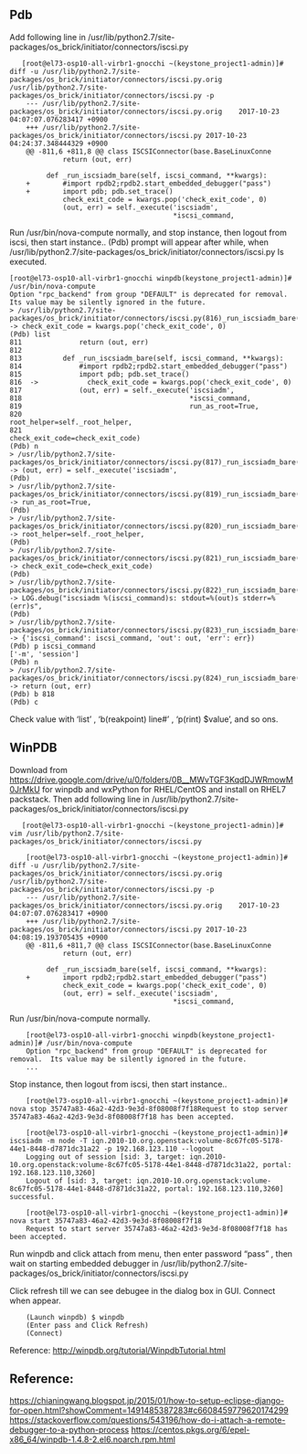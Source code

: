 ## Pdb
Add following line in  /usr/lib/python2.7/site-packages/os_brick/initiator/connectors/iscsi.py
~~~
   [root@el73-osp10-all-virbr1-gnocchi ~(keystone_project1-admin)]# diff -u /usr/lib/python2.7/site-packages/os_brick/initiator/connectors/iscsi.py.orig  /usr/lib/python2.7/site-packages/os_brick/initiator/connectors/iscsi.py -p
    --- /usr/lib/python2.7/site-packages/os_brick/initiator/connectors/iscsi.py.orig    2017-10-23 04:07:07.076283417 +0900
    +++ /usr/lib/python2.7/site-packages/os_brick/initiator/connectors/iscsi.py 2017-10-23 04:24:37.348444329 +0900
    @@ -811,6 +811,8 @@ class ISCSIConnector(base.BaseLinuxConne
             return (out, err)

         def _run_iscsiadm_bare(self, iscsi_command, **kwargs):
    +        #import rpdb2;rpdb2.start_embedded_debugger("pass")
    +        import pdb; pdb.set_trace()
             check_exit_code = kwargs.pop('check_exit_code', 0)
             (out, err) = self._execute('iscsiadm',
                                        *iscsi_command,
~~~
Run /usr/bin/nova-compute normally, and stop instance, then logout from iscsi, then start instance..
(Pdb) prompt will appear after while, when /usr/lib/python2.7/site-packages/os_brick/initiator/connectors/iscsi.py
 Is executed.
~~~
[root@el73-osp10-all-virbr1-gnocchi winpdb(keystone_project1-admin)]# /usr/bin/nova-compute
Option "rpc_backend" from group "DEFAULT" is deprecated for removal.  Its value may be silently ignored in the future.
> /usr/lib/python2.7/site-packages/os_brick/initiator/connectors/iscsi.py(816)_run_iscsiadm_bare()
-> check_exit_code = kwargs.pop('check_exit_code', 0)
(Pdb) list
811              return (out, err)
812      
813          def _run_iscsiadm_bare(self, iscsi_command, **kwargs):
814              #import rpdb2;rpdb2.start_embedded_debugger("pass")
815              import pdb; pdb.set_trace()
816  ->            check_exit_code = kwargs.pop('check_exit_code', 0)
817              (out, err) = self._execute('iscsiadm',
818                                         *iscsi_command,
819                                         run_as_root=True,
820                                         root_helper=self._root_helper,
821                                         check_exit_code=check_exit_code)
(Pdb) n
> /usr/lib/python2.7/site-packages/os_brick/initiator/connectors/iscsi.py(817)_run_iscsiadm_bare()
-> (out, err) = self._execute('iscsiadm',
(Pdb) 
> /usr/lib/python2.7/site-packages/os_brick/initiator/connectors/iscsi.py(819)_run_iscsiadm_bare()
-> run_as_root=True,
(Pdb) 
> /usr/lib/python2.7/site-packages/os_brick/initiator/connectors/iscsi.py(820)_run_iscsiadm_bare()
-> root_helper=self._root_helper,
(Pdb) 
> /usr/lib/python2.7/site-packages/os_brick/initiator/connectors/iscsi.py(821)_run_iscsiadm_bare()
-> check_exit_code=check_exit_code)
(Pdb) 
> /usr/lib/python2.7/site-packages/os_brick/initiator/connectors/iscsi.py(822)_run_iscsiadm_bare()
-> LOG.debug("iscsiadm %(iscsi_command)s: stdout=%(out)s stderr=%(err)s",
(Pdb) 
> /usr/lib/python2.7/site-packages/os_brick/initiator/connectors/iscsi.py(823)_run_iscsiadm_bare()
-> {'iscsi_command': iscsi_command, 'out': out, 'err': err})
(Pdb) p iscsi_command
['-m', 'session']
(Pdb) n
> /usr/lib/python2.7/site-packages/os_brick/initiator/connectors/iscsi.py(824)_run_iscsiadm_bare()
-> return (out, err)
(Pdb) b 818
(Pdb) c
~~~
Check value with ‘list’ , ‘b(reakpoint) line#’ , ‘p(rint) $value’, and so ons.
## WinPDB
Download from https://drive.google.com/drive/u/0/folders/0B__MWvTGF3KqdDJWRmowM0JrMkU for winpdb and wxPython for RHEL/CentOS and install on RHEL7 packstack.
Then add following line in  /usr/lib/python2.7/site-packages/os_brick/initiator/connectors/iscsi.py
~~~
   [root@el73-osp10-all-virbr1-gnocchi ~(keystone_project1-admin)]# vim /usr/lib/python2.7/site-packages/os_brick/initiator/connectors/iscsi.py

    [root@el73-osp10-all-virbr1-gnocchi ~(keystone_project1-admin)]# diff -u /usr/lib/python2.7/site-packages/os_brick/initiator/connectors/iscsi.py.orig  /usr/lib/python2.7/site-packages/os_brick/initiator/connectors/iscsi.py -p
    --- /usr/lib/python2.7/site-packages/os_brick/initiator/connectors/iscsi.py.orig    2017-10-23 04:07:07.076283417 +0900
    +++ /usr/lib/python2.7/site-packages/os_brick/initiator/connectors/iscsi.py 2017-10-23 04:08:19.193705435 +0900
    @@ -811,6 +811,7 @@ class ISCSIConnector(base.BaseLinuxConne
             return (out, err)

         def _run_iscsiadm_bare(self, iscsi_command, **kwargs):
    +        import rpdb2;rpdb2.start_embedded_debugger("pass")
             check_exit_code = kwargs.pop('check_exit_code', 0)
             (out, err) = self._execute('iscsiadm',
                                        *iscsi_command,

~~~
Run /usr/bin/nova-compute normally.

~~~
    [root@el73-osp10-all-virbr1-gnocchi winpdb(keystone_project1-admin)]# /usr/bin/nova-compute
    Option "rpc_backend" from group "DEFAULT" is deprecated for removal.  Its value may be silently ignored in the future.
    ...

~~~
Stop instance, then logout from iscsi, then start instance..
~~~
    [root@el73-osp10-all-virbr1-gnocchi ~(keystone_project1-admin)]# nova stop 35747a83-46a2-42d3-9e3d-8f08008f7f18Request to stop server 35747a83-46a2-42d3-9e3d-8f08008f7f18 has been accepted.

    [root@el73-osp10-all-virbr1-gnocchi ~(keystone_project1-admin)]# iscsiadm -m node -T iqn.2010-10.org.openstack:volume-8c67fc05-5178-44e1-8448-d7871dc31a22 -p 192.168.123.110 --logout
    Logging out of session [sid: 3, target: iqn.2010-10.org.openstack:volume-8c67fc05-5178-44e1-8448-d7871dc31a22, portal: 192.168.123.110,3260]
    Logout of [sid: 3, target: iqn.2010-10.org.openstack:volume-8c67fc05-5178-44e1-8448-d7871dc31a22, portal: 192.168.123.110,3260] successful.

    [root@el73-osp10-all-virbr1-gnocchi ~(keystone_project1-admin)]# nova start 35747a83-46a2-42d3-9e3d-8f08008f7f18
    Request to start server 35747a83-46a2-42d3-9e3d-8f08008f7f18 has been accepted.
~~~

Run winpdb and click attach from menu, then enter password “pass” , then wait on starting  embedded debugger in /usr/lib/python2.7/site-packages/os_brick/initiator/connectors/iscsi.py

Click refresh till we can see debugee in the dialog box in GUI. Connect when appear.
~~~
    (Launch winpdb) $ winpdb
    (Enter pass and Click Refresh)
    (Connect)
~~~

Reference: http://winpdb.org/tutorial/WinpdbTutorial.html

## Reference:
https://chianingwang.blogspot.jp/2015/01/how-to-setup-eclipse-django-for-open.html?showComment=1491485387283#c6608459779620174299
https://stackoverflow.com/questions/543196/how-do-i-attach-a-remote-debugger-to-a-python-process
https://centos.pkgs.org/6/epel-x86_64/winpdb-1.4.8-2.el6.noarch.rpm.html
